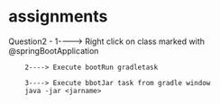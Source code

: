 # assignments

Question2 - 1----> Right click on class marked with @springBootApplication

	    2----> Execute bootRun gradletask

	    3----> Execute bbotJar task from gradle window
		java -jar <jarname>
